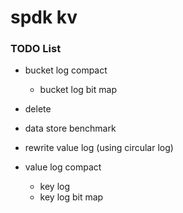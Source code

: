 # spdk kv

### TODO List
+ bucket log compact

    + bucket log bit map

+ delete
+ data store benchmark
+ rewrite value log (using circular log)
+ value log compact

    + key log
    + key log bit map
